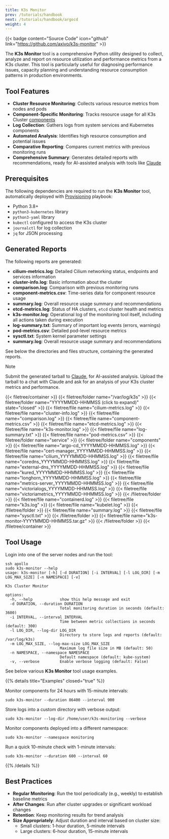 ```yaml
---
title: K3s Monitor
prev: /tutorials/handbook
next: /tutorials/handbook/argocd
weight: 4
---
```


{{< badge content="Source Code" icon="github" link="https://github.com/axivo/k3s-monitor" >}}

The **K3s Monitor** tool is a comprehensive Python utility designed to collect, analyze and report on resource utilization and performance metrics from a K3s cluster. This tool is particularly useful for diagnosing performance issues, capacity planning and understanding resource consumption patterns in production environments.

<!--more-->

## Tool Features

* **Cluster Resource Monitoring**: Collects various resource metrics from nodes and pods
* **Component-Specific Monitoring**: Tracks resource usage for all K3s Cluster [components](/k3s-cluster/wiki/guide/configuration/roles/#charts)
* **Log Collection**: Gathers logs from system services and Kubernetes components
* **Automated Analysis**: Identifies high resource consumption and potential issues
* **Comparative Reporting**: Compares current metrics with previous monitoring runs
* **Comprehensive Summary**: Generates detailed reports with recommendations, ready for AI-assisted analysis with tools like [Claude](https://claude.ai)

## Prerequisites

The following dependencies are required to run the **K3s Monitor** tool, automatically deployed with [Provisioning](/k3s-cluster/wiki/guide/playbooks/provisioning) playbook:

* Python 3.8+
* `python3-kubernetes` library
* `python3-yaml` library
* `kubectl` configured to access the K3s cluster
* `journalctl` for log collection
* `jq` for JSON processing

## Generated Reports

The following reports are generated:

* **cilium-metrics.log**: Detailed Cilium networking status, endpoints and services information
* **cluster-info.log**: Basic information about the cluster
* **comparison.log**: Comparison with previous monitoring runs
* **component-metrics.csv**: Time-series data for component resource usage
* **summary.log**: Overall resource usage summary and recommendations
* **etcd-metrics.log**: Status of HA clusters, `etcd` cluster health and metrics
* **k3s-monitor.log**: Operational log of the monitoring tool itself, including all actions taken during execution
* **log-summary.txt**: Summary of important log events (errors, warnings)
* **pod-metrics.csv**: Detailed pod-level resource metrics
* **sysctl.txt**: System kernel parameter settings
* **summary.log**: Overall resource usage summary and recommendations

See below the directories and files structure, containing the generated reports.

> [!NOTE]
> Submit the generated tarball to [Claude](https://claude.ai), for AI-assisted analysis. Upload the tarball to a chat with Claude and ask for an analysis of your K3s cluster metrics and performance.

{{< filetree/container >}}
  {{< filetree/folder name="/var/log/k3s" >}}
    {{< filetree/folder name="YYYYMMDD-HHMMSS (click to expand)" state="closed" >}}
      {{< filetree/file name="cilium-metrics.log" >}}
      {{< filetree/file name="cluster-info.log" >}}
      {{< filetree/file name="comparison.log" >}}
      {{< filetree/file name="component-metrics.csv" >}}
      {{< filetree/file name="etcd-metrics.log" >}}
      {{< filetree/file name="k3s-monitor.log" >}}
      {{< filetree/file name="log-summary.txt" >}}
      {{< filetree/file name="pod-metrics.csv" >}}
      {{< filetree/folder name="service" >}}
        {{< filetree/folder name="components" >}}
          {{< filetree/file name="argo-cd_YYYYMMDD-HHMMSS.log" >}}
          {{< filetree/file name="cert-manager_YYYYMMDD-HHMMSS.log" >}}
          {{< filetree/file name="cilium_YYYYMMDD-HHMMSS.log" >}}
          {{< filetree/file name="coredns_YYYYMMDD-HHMMSS.log" >}}
          {{< filetree/file name="external-dns_YYYYMMDD-HHMMSS.log" >}}
          {{< filetree/file name="kured_YYYYMMDD-HHMMSS.log" >}}
          {{< filetree/file name="longhorn_YYYYMMDD-HHMMSS.log" >}}
          {{< filetree/file name="metrics-server_YYYYMMDD-HHMMSS.log" >}}
          {{< filetree/file name="victorialogs_YYYYMMDD-HHMMSS.log" >}}
          {{< filetree/file name="victoriametrics_YYYYMMDD-HHMMSS.log" >}}
        {{< /filetree/folder >}}
        {{< filetree/file name="containerd.log" >}}
        {{< filetree/file name="k3s.log" >}}
        {{< filetree/file name="kubelet.log" >}}
      {{< /filetree/folder >}}
      {{< filetree/file name="summary.log" >}}
      {{< filetree/file name="sysctl.txt" >}}
    {{< /filetree/folder >}}
    {{< filetree/file name="k3s-monitor-YYYYMMDD-HHMMSS.tar.gz" >}}
  {{< /filetree/folder >}}
{{< /filetree/container >}}

## Tool Usage

Login into one of the server nodes and run the tool:

```shell
ssh apollo
sudo k3s-monitor --help
usage: k3s-monitor [-h] [-d DURATION] [-i INTERVAL] [-l LOG_DIR] [-m LOG_MAX_SIZE] [-n NAMESPACE] [-v]

K3s Cluster Monitor

options:
  -h, --help            show this help message and exit
  -d DURATION, --duration DURATION
                        Total monitoring duration in seconds (default: 3600)
  -i INTERVAL, --interval INTERVAL
                        Time between metric collections in seconds (default: 300)
  -l LOG_DIR, --log-dir LOG_DIR
                        Directory to store logs and reports (default: /var/log/k3s)
  -m LOG_MAX_SIZE, --log-max-size LOG_MAX_SIZE
                        Maximum log file size in MB (default: 50)
  -n NAMESPACE, --namespace NAMESPACE
                        Default namespace (default: kube-system)
  -v, --verbose         Enable verbose logging (default: False)
  ```

See below various **K3s Monitor** tool usage examples.

{{% details title="Examples" closed="true" %}}

Monitor components for 24 hours with 15-minute intervals:

```shell
sudo k3s-monitor --duration 86400 --interval 900
```

Store logs into a custom directory with verbose output:

```shell
sudo k3s-monitor --log-dir /home/user/k3s-monitoring --verbose
```

Monitor components deployed into a different namespace:

```shell
sudo k3s-monitor --namespace monitoring
```

Run a quick 10-minute check with 1-minute intervals:

```shell
sudo k3s-monitor --duration 600 --interval 60
```

{{% /details %}}

## Best Practices

* **Regular Monitoring**: Run the tool periodically (e.g., weekly) to establish baseline metrics
* **After Changes**: Run after cluster upgrades or significant workload changes
* **Retention**: Keep monitoring results for trend analysis
* **Size Appropriately**: Adjust duration and interval based on cluster size:
  * Small clusters: 1-hour duration, 5-minute intervals
  * Large clusters: 6-hour duration, 15-minute intervals
